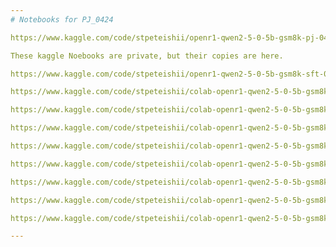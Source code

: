 ```yaml
---
# Notebooks for PJ_0424

https://www.kaggle.com/code/stpeteishii/openr1-qwen2-5-0-5b-gsm8k-pj-0424-results (public)

These kaggle Noebooks are private, but their copies are here.

https://www.kaggle.com/code/stpeteishii/openr1-qwen2-5-0-5b-gsm8k-sft-0424 (private)

https://www.kaggle.com/code/stpeteishii/colab-openr1-qwen2-5-0-5b-gsm8k-grpo-0424-0507 (private)

https://www.kaggle.com/code/stpeteishii/colab-openr1-qwen2-5-0-5b-gsm8k-cppo-0424-0507 (private)

https://www.kaggle.com/code/stpeteishii/colab-openr1-qwen2-5-0-5b-gsm8k-drgrpo-0424-0507 (private)

https://www.kaggle.com/code/stpeteishii/colab-openr1-qwen2-5-0-5b-gsm8k-drgrpocppo-0424 (private)

https://www.kaggle.com/code/stpeteishii/colab-openr1-qwen2-5-0-5b-gsm8k-raftplusplus-0424 (private)

https://www.kaggle.com/code/stpeteishii/colab-openr1-qwen2-5-0-5b-gsm8k-raftvanilla-0424 (private)

https://www.kaggle.com/code/stpeteishii/colab-openr1-qwen2-5-0-5b-gsm8k-reinforceplusplus (private)

https://www.kaggle.com/code/stpeteishii/colab-openr1-qwen2-5-0-5b-gsm8k-reinforcevanilla (private)

---
```

